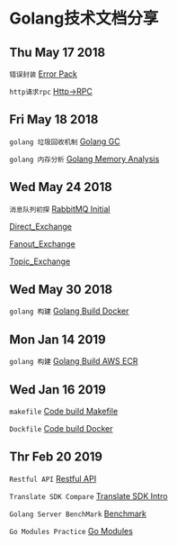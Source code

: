 # Golang技术文档分享

## Thu May 17 2018 
`错误封装` [Error Pack](https://github.com/onlyLeoll/Document/blob/master/net/http_rpc/errors/errors.go)

`http请求rpc` [Http->RPC](https://github.com/onlyLeoll/Document/blob/master/net/http_rpc/http_rpc.go)

## Fri May 18 2018 
`golang 垃圾回收机制` [Golang GC](https://github.com/onlyLeoll/Document/blob/master/gc%20golang/gc%20golang.md)

`golang 内存分析` [Golang Memory Analysis](https://github.com/onlyLeoll/Document/blob/master/memory%20golang/golang.md)

## Wed May 24 2018
`消息队列初探` [RabbitMQ Initial](https://github.com/onlyLeoll/Document/blob/master/RabbitMQ/rabbitmq.md)

[Direct_Exchange](https://github.com/onlyLeoll/Document/blob/master/RabbitMQ/Direct_Exchange.png)

[Fanout_Exchange](https://github.com/onlyLeoll/Document/blob/master/RabbitMQ/Fanout_Exchange.png)

[Topic_Exchange](https://github.com/onlyLeoll/Document/blob/master/RabbitMQ/Topic_Exchange.png)

## Wed May 30 2018 
`golang 构建` [Golang Build Docker](https://github.com/onlyLeoll/Document/tree/master/go%20build)

## Mon Jan 14 2019 
`golang 构建` [Golang Build AWS ECR](https://github.com/onlyLeoll/Document/blob/master/Golang%20AWS%20CodeBuild/Push%20ECR/push.md)

## Wed Jan 16 2019
`makefile` [Code build Makefile](https://github.com/onlyLeoll/Document/blob/master/Code%20Build/makefile)

`Dockfile` [Code build Docker](https://github.com/onlyLeoll/Document/blob/master/Code%20Build/Dockerfile)

## Thr Feb 20 2019

`Restful API` [Restful API](https://github.com/onlyLeoll/Document/tree/master/Restful.API)

`Translate SDK Compare` [Translate SDK Intro](https://github.com/onlyLeoll/Document/blob/master/GoogleTranslate/ENG-GoogleTranslateService.pdf)

`Golang Server BenchMark` [Benchmark](https://github.com/onlyLeoll/Document/blob/master/ServerBenchmark/ENG-ServerBenchMark.pdf)

`Go Modules Practice` [Go Modules]()
